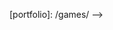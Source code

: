 <!-- ---
layout: welcome
title: About Me
permalink: /about/
more_posts: posts.md
sidebar: true
order: 3
---

## Hello World!

I'm **Caue Marcovich**, a *game programmer* from São Paulo, Brazil. I've been working as a game developer since 2021 and as Web Developer since 2013, but my journey with games began long before that.

My love for games started in my early years when I used to visit my cousins' place to play some classics from **DOS** games.  
Eventually, my father gifted me my first gaming console: a **Super Nintendo**. The memory of my first time playing **Super Mario World** is still vivid in my mind and is likely to remain with me forever.  
*Fun fact: I used to be scared of Bowser, and my father had to beat him for me. Thank you dad!*

Ever since, I've explored games from a variety of platforms and cultivated a deep-seated love for gaming in general.

Nowadays, nearly all the areas of game development piques my interest, but most of them are more like hobbies. My professional focus, however, remains centered around game programming.

## My Career:
I've always dreamt of working in the gaming industry, although that wasn't where it all began...

#### As Web Developer
My career as a developer began in 2013 at [**Level Up! Games**][levelup] as a **.NET Developer**, working on features for the company's websites. In 2015, I was selected to join a team responsible for starting the development of a game distribution platform in Brazil, known today as [**Hype**][hype].

In 2016, I left **Level Up!** and started to think about my career. That's when I decided to create my first game using ***RPG Maker*** with a friend. Thanks to this game I realized that this was what I wanted to do, but I also understood that it wouldn't be as easy as I thought. Therefore, I decided to find a .NET job and gradually study game development.

In 2018, I got a position as a **Web Developer** at [**MadeinWeb**][madeinweb], which was one of my best experiences. Thanks to some amazing people, I had the opportunity to grow in different skills, both technical and soft. Meanwhile, I began my degree in *Digital Games at Cruzeiro do Sul* university and started working on some personal projects on my free time.

#### As Game Developer
My first opportunity in the gaming industry came in mid-2021.  
[**Crenix Games**][crenix] was looking for game developers to work in some educational games, and I was hired as a *freelancer* to work on one of them: [**The Adventures of Captain Cotton**][aventurasalgodao].  
I decided to accept the challenge, and I was the only programmer on the team for a significant part of the project, only receiving guidance from the leads on the structure of the project.  
After a while, working  two jobs eventually became quite exhausting as both demanded a substantial amount of my time and that's why I made the decision to leave **MadeinWeb** and fully immerse myself in the gaming market. ***This was my leap of faith!***  
The whole experience was very challenging and I worked with amazing people, resulting in a great job. So well that after the end of the project the game won the *Best Children's Game* award at the [**Big Festival**][bigfestival].

Later on, I had to seek new opportunities in the gaming industry. Fortunately, two more excellent companies came my way: [**Lunic Games**][lunic] and [**VRGlass**][vrglass].

At [**Lunic Games**][lunic], I contributed as an *assistant programmer* on the [**Star Strikers: Galactic Soccer**][starstrikers]. Initially, I got acquainted by studying the project code and doing the documentation, and afterwards, assisting in the code.

At [**VRGlass**][vrglass], I worked on [**Virtual Town**][virtualtown], a metaverse environment that pushed me out of my comfort zone and gave me the opportunity to work with a lot of new technologies that I hadn't previously used.

For more in-depth insights into the projects, you can explore my [portfolio]."

#### What is yet to come (^_^)

I aspire to be a great game developer in the future, mainly looking at various aspects of the game production. And I'm always looking for projects that can bring me to it.

If you have any interest on my work, please, don't hesitate to contact me.
I'm looking forward to hear from you! :)

## My favorite games:
Here you can find my some of my favorite games (not by rate, because rates don't make sense):

- Metroid series and a lot of metroidvanias (Ori, Hollow Knight, etc.)
- Stardew Valley
- Terraria
- Coop Games
- RTS 
- A lot of other genres

## Other interests
Beside games, I have a lot of different interests, like movies, music, books, etc.

***

Portfolio created by Caue Marcovich.
based on the jekyll theme [Hydejack].

***

<!--author-->

<!-- Links -->
[levelup]: https://br.leveluplatam.com/
[madeinweb]: https://madeinweb.com.br/
[crenix]: https://www.linkedin.com/company/crenix-games/
[lunic]: https://lunicgames.com/
[vrglass]: https://vrglass.com/
[bigfestival]: https://bigfestival.com.br/

[hype]: https://hype.games/

[aventurasalgodao]: /games/cotton-captain/
[aventurasalgodao-award]: https://games.bigfestival.com.br/BIG2022/game/as-aventuras-do-capitao-algodao
[starstrikers]: /games/star-strikers/
[virtualtown]: /games/virtual-town/
[portfolio]: /games/ -->